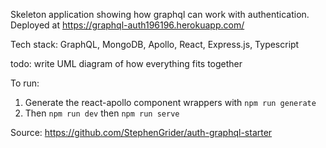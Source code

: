 Skeleton application showing how graphql can work with authentication. 
Deployed at https://graphql-auth196196.herokuapp.com/

Tech stack: GraphQL, MongoDB, Apollo, React, Express.js, Typescript

todo: write UML diagram of how everything fits together

To run:
1. Generate the react-apollo component wrappers with `npm run generate`
2. Then `npm run dev` then `npm run serve`

Source: https://github.com/StephenGrider/auth-graphql-starter
